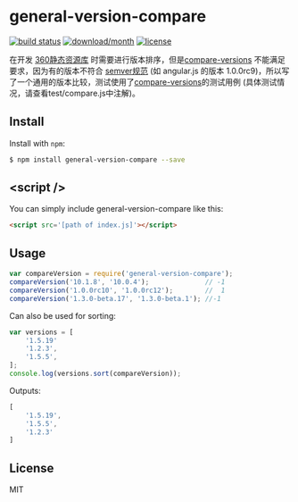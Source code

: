 # general-version-compare

[![build status](https://secure.travis-ci.org/lushijie/general-version-compare.png)](http://travis-ci.org/lushijie/general-version-compare)
[![download/month](https://img.shields.io/npm/dm/general-version-compare.svg)](https://img.shields.io/npm/dm/general-version-compare.svg)
[![license](https://img.shields.io/npm/l/general-version-compare.svg)](https://img.shields.io/npm/l/general-version-compare.svg)

在开发 [360静态资源库](https://cdn.baomitu.com) 时需要进行版本排序，但是[compare-versions](https://github.com/omichelsen/compare-versions) 不能满足要求，因为有的版本不符合 [semver规范](http://semver.org/#spec-item-9) (如 angular.js 的版本 1.0.0rc9)，所以写了一个通用的版本比较，测试使用了[compare-versions](https://github.com/omichelsen/compare-versions)的测试用例 (具体测试情况，请查看test/compare.js中注解)。

## Install

Install with `npm`:

```bash
$ npm install general-version-compare --save
```


## &lt;script />

You can simply include general-version-compare like this:
```html
<script src='[path of index.js]'></script>
```

## Usage

```javascript
var compareVersion = require('general-version-compare');
compareVersion('10.1.8', '10.0.4');              // -1
compareVersion('1.0.0rc10', '1.0.0rc12');        //  1
compareVersion('1.3.0-beta.17', '1.3.0-beta.1'); //-1

```

Can also be used for sorting:

```javascript
var versions = [
    '1.5.19'
    '1.2.3',
    '1.5.5',
];
console.log(versions.sort(compareVersion));
```

Outputs:

```javascript
[
    '1.5.19',
    '1.5.5',
    '1.2.3'
]
```

## License

MIT


